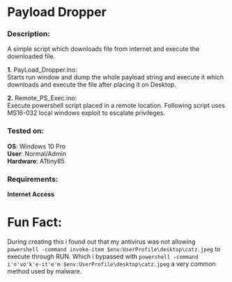 # Payload Dropper

### Description:
A simple script which downloads file from internet and execute the downloaded file. 

**1.** PayLoad_Dropper.ino:<br>
Starts run window and dump the whole payload string and execute it which downloads and execute the file after placing it on Desktop.

**2.** Remote_PS_Exec.ino:<br>
Execute powershell script placed in a remote location. Following script uses MS16-032 local windows exploit to escalate privileges.

### Tested on:
**OS**: Windows 10 Pro<br>
**User**: Normal/Admin<br>
**Hardware**: ATtiny85

### Requirements:
**Internet Access**

# Fun Fact:
During creating this i found out that my antivirus was not allowing `powershell -command invoke-item $env:UserProfile\desktop\catz.jpeg`
to execute through RUN. Which i bypassed with `powershell -command i'n'vo'k'e-it'e'm $env:UserProfile\desktop\catz.jpeg` a very common method used by malware.
